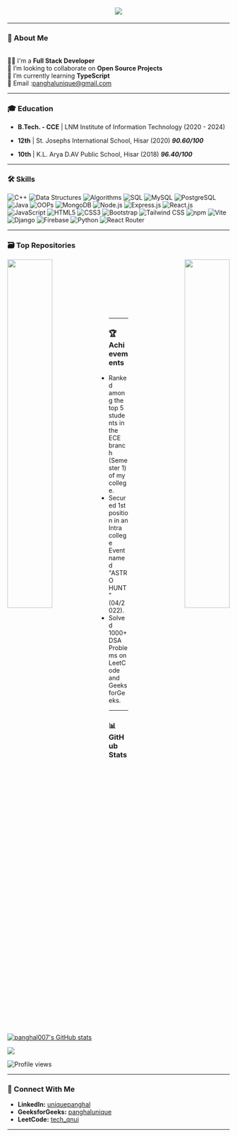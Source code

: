 




<h1 align="center">
  <a href="https://git.io/typing-svg">
    <img src="https://readme-typing-svg.herokuapp.com/?lines=Hello,+There!+👋;This+is+Unique+Panghal....;Nice+to+meet+you!&center=true&size=28">
  </a>
</h1>

---

### 🚀 About Me
<br>👨‍💻 I'm a **Full Stack Developer** <br>👯 I’m looking to collaborate on **Open Source Projects**<br>🌱 I’m currently learning **TypeScript**<br>📧 Email :panghalunique@gmail.com

---

### 🎓 Education
- **B.Tech. - CCE** | LNM Institute of Information Technology (2020 - 2024)
- **12th** | St. Josephs International School, Hisar (2020)   ***90.60/100***

- **10th** | K.L. Arya D.AV Public School, Hisar (2018)   ***96.40/100***


---

### 🛠️ Skills
![C++](https://img.shields.io/badge/C++-00599C?style=for-the-badge&logo=c%2B%2B&logoColor=white)
![Data Structures](https://img.shields.io/badge/Data_Structures-FF5733?style=for-the-badge)
![Algorithms](https://img.shields.io/badge/Algorithms-00BFFF?style=for-the-badge)
![SQL](https://img.shields.io/badge/SQL-4479A1?style=for-the-badge&logo=sql&logoColor=white)
![MySQL](https://img.shields.io/badge/MySQL-00000F?style=for-the-badge&logo=mysql&logoColor=white)
![PostgreSQL](https://img.shields.io/badge/PostgreSQL-316192?style=for-the-badge&logo=postgresql&logoColor=white)
![Java](https://img.shields.io/badge/Java-ED8B00?style=for-the-badge&logo=java&logoColor=white)
![OOPs](https://img.shields.io/badge/OOPs-4169E1?style=for-the-badge)
![MongoDB](https://img.shields.io/badge/MongoDB-4EA94B?style=for-the-badge&logo=mongodb&logoColor=white)
![Node.js](https://img.shields.io/badge/Node.js-43853D?style=for-the-badge&logo=node.js&logoColor=white)
![Express.js](https://img.shields.io/badge/Express.js-000000?style=for-the-badge&logo=express&logoColor=white)
![React.js](https://img.shields.io/badge/React.js-61DAFB?style=for-the-badge&logo=react&logoColor=black)
![JavaScript](https://img.shields.io/badge/JavaScript-F7DF1E?style=for-the-badge&logo=javascript&logoColor=black)
![HTML5](https://img.shields.io/badge/HTML5-E34F26?style=for-the-badge&logo=html5&logoColor=white)
![CSS3](https://img.shields.io/badge/CSS3-1572B6?style=for-the-badge&logo=css3&logoColor=white)
![Bootstrap](https://img.shields.io/badge/Bootstrap-563D7C?style=for-the-badge&logo=bootstrap&logoColor=white)
![Tailwind CSS](https://img.shields.io/badge/Tailwind_CSS-38B2AC?style=for-the-badge&logo=tailwind-css&logoColor=white)
![npm](https://img.shields.io/badge/npm-CB3837?style=for-the-badge&logo=npm&logoColor=white)
![Vite](https://img.shields.io/badge/Vite-646CFF?style=for-the-badge&logo=vite&logoColor=white)
![Django](https://img.shields.io/badge/Django-092E20?style=for-the-badge&logo=django&logoColor=white)
![Firebase](https://img.shields.io/badge/Firebase-FFCA28?style=for-the-badge&logo=firebase&logoColor=black)
![Python](https://img.shields.io/badge/Python-3776AB?style=for-the-badge&logo=python&logoColor=white)
![React Router](https://img.shields.io/badge/React_Router-CA4245?style=for-the-badge&logo=react-router&logoColor=white)


---

### 🗃️ Top Repositories

<div width="100%" align="center"><a href="https://github.com/panghal007/Programs_Dash" align="left"><img align="left" width="45%" src="https://github-readme-stats.vercel.app/api/pin/?username=panghal007&repo=Programs_Dash&title_color=0891b2&text_color=ffffff&icon_color=0891b2&bg_color=1c1917&hide_border=true&locale=en" /></a><a href="https://github.com/panghal007/OCRback" align="right"><img align="right" width="45%" src="https://github-readme-stats.vercel.app/api/pin/?username=panghal007&repo=OCRback&title_color=0891b2&text_color=ffffff&icon_color=0891b2&bg_color=1c1917&hide_border=true&locale=en" /></a></div><br /><br /><br /><br /><br /><br /><br />



---

### 🏆 Achievements

- Ranked among the top 5 students in the ECE branch (Semester 1) of my college.
- Secured 1st position in an Intra college Event named "ASTRO HUNT" (04/2022).
- Solved 1000+ DSA Problems on LeetCode and GeeksforGeeks.

---

### 📊 GitHub Stats

<a href="http://www.github.com/panghal007"><img src="https://github-readme-stats.vercel.app/api?username=panghal007&show_icons=true&hide=&count_private=true&title_color=0891b2&text_color=ffffff&icon_color=0891b2&bg_color=1c1917&hide_border=true&show_icons=true" alt="panghal007's GitHub stats" /></a>

<a href="http://www.github.com/panghal007">
  <img src="https://github-readme-streak-stats.herokuapp.com/?user=panghal007&stroke=ffffff&background=1c1917&ring=0891b2&fire=0891b2&currStreakNum=ffffff&currStreakLabel=0891b2&sideNums=ffffff&sideLabels=ffffff&dates=ffffff&hide_border=true" />
</a> 

![Profile views](https://komarev.com/ghpvc/?username=panghal007&color=blue)

---

### 🎉 Connect With Me

- **LinkedIn:** [uniquepanghal](https://www.linkedin.com/in/uniquepanghal/)
- **GeeksforGeeks:** [panghalunique](https://auth.geeksforgeeks.org/user/panghalunique/profile)
- **LeetCode:** [tech_qnui](https://leetcode.com/tech_qnui)

---
